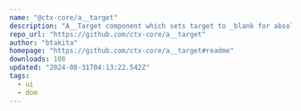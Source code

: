 ```yaml
---
name: "@ctx-core/a__target"
description: "A__Target component which sets target to _blank for absolute urls or _self for relative urls"
repo_url: "https://github.com/ctx-core/a__target"
author: "btakita"
homepage: "https://github.com/ctx-core/a__target#readme"
downloads: 108
updated: "2024-08-31T04:13:22.542Z"
tags: 
  - ui
  - dom
---
```

